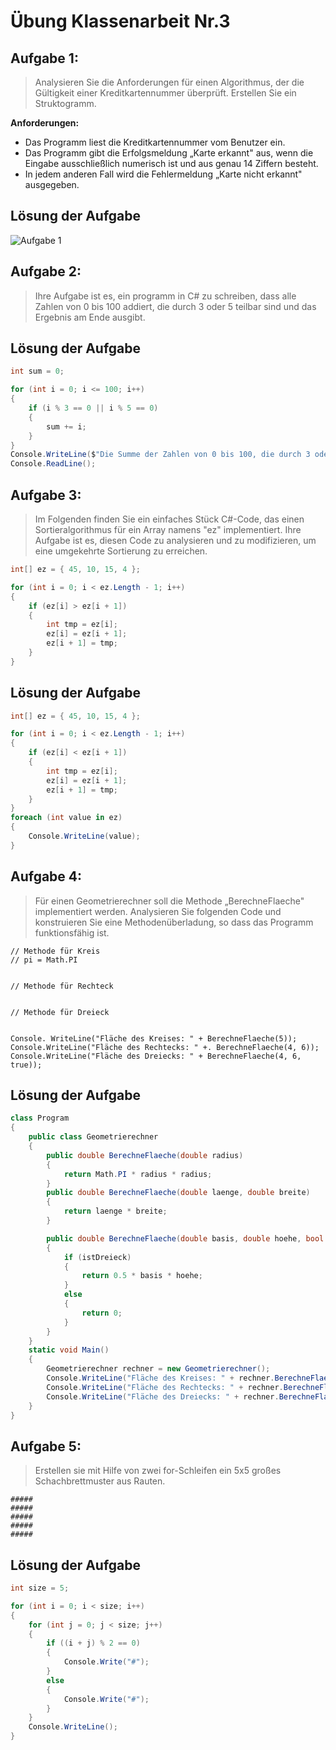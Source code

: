 # Übung Klassenarbeit Nr.3

## Aufgabe 1:
> Analysieren Sie die Anforderungen für einen Algorithmus, der die Gültigkeit einer 
> Kreditkartennummer überprüft. Erstellen Sie ein Struktogramm.

**Anforderungen:**
- Das Programm liest die Kreditkartennummer vom Benutzer ein.
- Das Programm gibt die Erfolgsmeldung „Karte erkannt" aus, wenn die Eingabe ausschließlich numerisch ist und aus genau 14 Ziffern besteht.
- In jedem anderen Fall wird die Fehlermeldung „Karte nicht erkannt" ausgegeben.

## Lösung der Aufgabe
![Aufgabe 1](https://github.com/x10Lukas/Uebung-Klassenarbeit-Nr.3/assets/65921256/01faf1dd-7897-4cec-a08a-cd822c886aca)

## Aufgabe 2:
> Ihre Aufgabe ist es, ein programm in C# zu schreiben, dass alle Zahlen von 0 bis 100 addiert, die durch 3 oder 5 teilbar sind und das Ergebnis am Ende ausgibt.

## Lösung der Aufgabe
```csharp
int sum = 0;

for (int i = 0; i <= 100; i++)
{
    if (i % 3 == 0 || i % 5 == 0)
    {
        sum += i;
    }
}
Console.WriteLine($"Die Summe der Zahlen von 0 bis 100, die durch 3 oder 5 teilbar sind, beträgt: {sum}");
Console.ReadLine();
```

## Aufgabe 3:
> Im Folgenden finden Sie ein einfaches Stück C#-Code, das einen Sortieralgorithmus für ein Array namens "ez" implementiert. Ihre Aufgabe ist es, diesen Code zu analysieren und zu modifizieren, um eine umgekehrte Sortierung zu erreichen.
```csharp
int[] ez = { 45, 10, 15, 4 };

for (int i = 0; i < ez.Length - 1; i++)
{
    if (ez[i] > ez[i + 1])
    {
        int tmp = ez[i];
        ez[i] = ez[i + 1];
        ez[i + 1] = tmp;
    }
}
```

## Lösung der Aufgabe
```csharp
int[] ez = { 45, 10, 15, 4 };

for (int i = 0; i < ez.Length - 1; i++)
{
    if (ez[i] < ez[i + 1])
    {
        int tmp = ez[i];
        ez[i] = ez[i + 1];
        ez[i + 1] = tmp;
    }
}
foreach (int value in ez)
{
    Console.WriteLine(value);
}
```

## Aufgabe 4:
> Für einen Geometrierechner soll die Methode „BerechneFlaeche" implementiert werden.
> Analysieren Sie folgenden Code und konstruieren Sie eine Methodenüberladung, so dass das Programm funktionsfähig ist.

```
// Methode für Kreis
// pi = Math.PI


// Methode für Rechteck


// Methode für Dreieck


Console. WriteLine("Fläche des Kreises: " + BerechneFlaeche(5));
Console.WriteLine("Fläche des Rechtecks: " +. BerechneFlaeche(4, 6));
Console.WriteLine("Fläche des Dreiecks: " + BerechneFlaeche(4, 6, true));
```

## Lösung der Aufgabe
```csharp
class Program
{
    public class Geometrierechner
    {
        public double BerechneFlaeche(double radius)
        {
            return Math.PI * radius * radius;
        }
        public double BerechneFlaeche(double laenge, double breite)
        {
            return laenge * breite;
        }

        public double BerechneFlaeche(double basis, double hoehe, bool istDreieck)
        {
            if (istDreieck)
            {
                return 0.5 * basis * hoehe;
            }
            else
            {
                return 0;
            }
        }
    }
    static void Main()
    {
        Geometrierechner rechner = new Geometrierechner();
        Console.WriteLine("Fläche des Kreises: " + rechner.BerechneFlaeche(5));
        Console.WriteLine("Fläche des Rechtecks: " + rechner.BerechneFlaeche(4, 6));
        Console.WriteLine("Fläche des Dreiecks: " + rechner.BerechneFlaeche(4, 6, true));
    }
}
```

## Aufgabe 5: 
> Erstellen sie mit Hilfe von zwei for-Schleifen ein 5x5 großes Schachbrettmuster aus Rauten.
```
#####
#####
#####
#####
#####
```

## Lösung der Aufgabe
```csharp
int size = 5;

for (int i = 0; i < size; i++)
{
    for (int j = 0; j < size; j++)
    {
        if ((i + j) % 2 == 0)
        {
            Console.Write("#");
        }
        else
        {
            Console.Write("#");
        }
    }
    Console.WriteLine();
}
```
